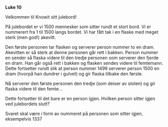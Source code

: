 **Luke 10**

Velkommen til Knowit sitt julebord!

På julebordet er vi 1500 mennesker som sitter rundt et stort bord. Vi er nummerert fra 1 til 1500 langs bordet. Vi har fått tak i en flaske med meget sterk (men god!) akevitt.

Den første personen tar flasken og serverer person nummer to en dram. Akevitten er så sterk at denne personen går rett i bakken. Person nummer en sender så flaska videre til den tredje personen som serverer den fjerde en dram. Han går også rett i bakken og flasken sendes videre til femtemann. Dette fortsetter rundt slik at person nummer 1499 serverer person 1500 en dram (hvorpå han dundrer i gulvet) og gir flaska tilbake den første.

Nå serverer den første personen den tredje (som deiser av stolen) og gir flaska videre til den femte...

Dette fortsetter til det bare er en person igjen. Hvilken person sitter igjen ved julebordets slutt?

Svaret skal være i form av nummeret på personen som sitter igjen, eksempelvis 1337